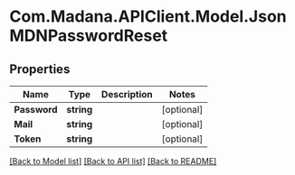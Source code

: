 
# Com.Madana.APIClient.Model.JsonMDNPasswordReset

## Properties

Name | Type | Description | Notes
------------ | ------------- | ------------- | -------------
**Password** | **string** |  | [optional] 
**Mail** | **string** |  | [optional] 
**Token** | **string** |  | [optional] 

[[Back to Model list]](../README.md#documentation-for-models)
[[Back to API list]](../README.md#documentation-for-api-endpoints)
[[Back to README]](../README.md)

